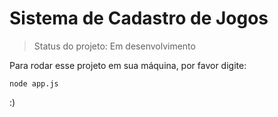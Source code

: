 <h1>Sistema de Cadastro de Jogos</h1>

>Status do projeto: Em desenvolvimento

Para rodar esse projeto em sua máquina, por favor digite:

```
node app.js
```

:)
